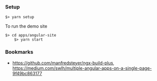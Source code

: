 ### Setup

    $> yarn setup

To run the demo site

    $> cd apps/angular-site
		$> yarn start

### Bookmarks

  * https://github.com/manfredsteyer/ngx-build-plus, https://medium.com/swlh/multiple-angular-apps-on-a-single-page-9f49bc863177
